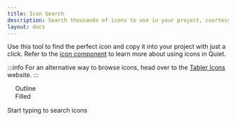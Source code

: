 ```yaml
---
title: Icon Search
description: Search thousands of icons to use in your project, courtesy of Tabler Icons.
layout: docs
---
```


Use this tool to find the perfect icon and copy it into your project with just a click. Refer to the [icon component](/docs/components/icon) to learn more about using icons in Quiet.

:::info
For an alternative way to browse icons, head over to the [Tabler Icons](https://tabler.io/icons) website.
:::


<div id="search-container">
  <quiet-text-field
    type="search"
    label="Search icons"
    clearable
    placeholder="Type arrows, files, media, settings, tools, etc."
    id="icon-search"
    autofocus
  ></quiet-text-field>
  <quiet-select label="Style" id="icon-style">
    <option value="outline">Outline</option>
    <option value="filled">Filled</option>
  </quiet-select>
</div>

<quiet-empty-state id="icon-initial">
  <p>Start typing to search <quiet-number id="icon-total" number="4000"></quiet-number> icons</p>
</quiet-empty-state>

<quiet-empty-state id="icon-empty" hidden>
  <img
    slot="illustration"
    src="/assets/images/whiskers/with-palette.svg"
    alt="Whiskers the mouse painting a picture"
    style="width: auto; max-height: 12rem;"
  >
  <p>No icons match your search</p>
</quiet-empty-state>

<div id="icon-results"></div>

<script type="module">
  import lunr from 'https://cdn.jsdelivr.net/npm/lunr/+esm';

  const searchField = document.getElementById('icon-search');
  const styleSelect = document.getElementById('icon-style');
  const initialState = document.getElementById('icon-initial');
  const emptyState = document.getElementById('icon-empty');
  const total = document.getElementById('icon-total');
  const results = document.getElementById('icon-results');

  // Debounce function
  function debounce(func, wait) {
    let timeout;
    return function() {
      const context = this;
      const args = arguments;
      clearTimeout(timeout);
      timeout = setTimeout(() => {
        func.apply(context, args);
      }, wait);
    };
  }

  // Fetch and parse the icons.json file using top-level await
  try {
    const response = await fetch('/dist/icons.json');
    const icons = await response.json();

    total.number = Object.keys(icons).length;

    // Store icons in a format that can be easily retrieved by ID
    const iconsById = {};

    // Build Lunr search index
    const searchIndex = lunr(function() {
      this.field('name', { boost: 20 }); // Boost the icon name by 20 as requested
      this.field('category');
      this.field('tags');

      // Add each icon to the index
      Object.values(icons).forEach((icon, idx) => {
        // Create a unique ID for each icon
        const id = `icon_${idx}`;

        // Store the original icon for retrieval
        iconsById[id] = icon;

        // Prepare the document for indexing
        const doc = {
          id: id,
          name: icon.name,
          category: icon.category || '',
          // Join tags array into a string for better indexing
          tags: (icon.tags && Array.isArray(icon.tags))
            ? icon.tags.filter(tag => typeof tag === 'string').join(' ')
            : ''
        };

        this.add(doc);
      });
    });

    // Search function
    const performSearch = debounce(() => {
      const query = searchField.value.replace(/[^a-zA-Z0-9 ]/g, ' ').trim();
      const selectedStyle = styleSelect.value;
      let tooltipId = 0;

      // Handle initial state visibility
      if (query === '') {
        initialState.hidden = false;
        emptyState.hidden = true;
        results.innerHTML = '';
        return;
      } else {
        initialState.hidden = true;
      }

      try {
        // Use Lunr to search for matching icons
        let searchResults = [];

        if (query) {
          // First perform exact search
          const exactResults = searchIndex.search(query);
          
          // Then perform fuzzy search
          const fuzzySearch = query.split(' ').map(term => term.length > 2 ? `${term}~1` : term).join(' ');
          const fuzzyResults = searchIndex.search(fuzzySearch);
          
          // Track seen IDs to avoid duplicates
          const seenIds = new Set();
          
          // Add exact matches first
          exactResults.forEach(result => {
            searchResults.push(result);
            seenIds.add(result.ref);
          });
          
          // Then add fuzzy matches (if not already included)
          fuzzyResults.forEach(result => {
            if (!seenIds.has(result.ref)) {
              searchResults.push(result);
              seenIds.add(result.ref);
            }
          });
        }

        // Filter results by selected style
        let matches = searchResults
          .map(result => iconsById[result.ref])
          .filter(icon => icon.styles && icon.styles[selectedStyle]);

        // Update UI based on search results
        if (matches.length === 0) {
          emptyState.hidden = false;
          results.innerHTML = '';
        } else {
          emptyState.hidden = true;

          // Create HTML for matched icons, including the style attribute
          const iconElements = matches.map(icon => {
            return `
              <quiet-copy data="&lt;quiet-icon name=&quot;${icon.name}&quot;${selectedStyle === 'outline' ? '' : ` family=&quot;${selectedStyle}&quot;`}&gt;&lt;/quiet-icon&gt;" id="icon-search-result-${++tooltipId}">
                <button type="button">
                  <quiet-icon name="${icon.name}" family="${selectedStyle}"></quiet-icon><br>
                </button>
              </quiet-copy>
              <quiet-tooltip for="icon-search-result-${tooltipId}">
                ${icon.name}
              </quiet-tooltip>
            `;
          }).join('');

          results.innerHTML = iconElements;
        }
      } catch (lunrError) {
        // ignore errors as the user types
      }
    }, 300); // Debounce for 300ms

    // Attach event listeners
    searchField.addEventListener('input', performSearch);
    styleSelect.addEventListener('input', performSearch);

    // Trigger initial search to show icons based on default style
    performSearch();
  } catch (error) {
    console.error('Error loading icons:', error);
    results.innerHTML = '<p>Error loading icons. Please try again later.</p>';
  }
</script>

<style>
  #search-container {
    display: flex; 
    gap: 1rem;
  }

  #icon-style {
    max-width: 200px;
  }

  #icon-initial {
    margin-block: 2rem;
  }

  #icon-empty {
    margin-block: 1rem;
  }

  #icon-results {
    display: grid;
    grid-template-columns: repeat(auto-fill, minmax(80px, 1fr));
    gap: 1.5rem;
    width: 100%;
    padding: 0;
    margin: 1.5rem 0;

    &:empty {
      display: none;
    }

    button {
      all: unset;
      display: block;
      box-sizing: border-box;
      width: 100%;
      cursor: copy;
      text-align: center;
      transition: 100ms translate ease;
      border: var(--quiet-border-style) var(--quiet-border-width) var(--quiet-neutral-stroke-softer);
      border-radius: var(--quiet-border-radius);
      background-color: var(--quiet-paper-color);
      box-shadow: var(--quiet-shadow-softer);
      padding: 1rem;

      &:active:not(:disabled) {
        translate: 0 var(--quiet-button-active-offset);
      }
    }

    quiet-icon {
      font-size: 2.5rem;
      color: var(--quiet-neutral-fill-loud);
      stroke-width: 1.25px;
    }
  }
  
  @media screen and (max-width: 959px) {
    #search-container {
      flex-direction: column;
    }

     #icon-style {
      max-width: none;
    }

    #icon-results quiet-icon {
      font-size: 2rem;
    }
  } 
</style>
